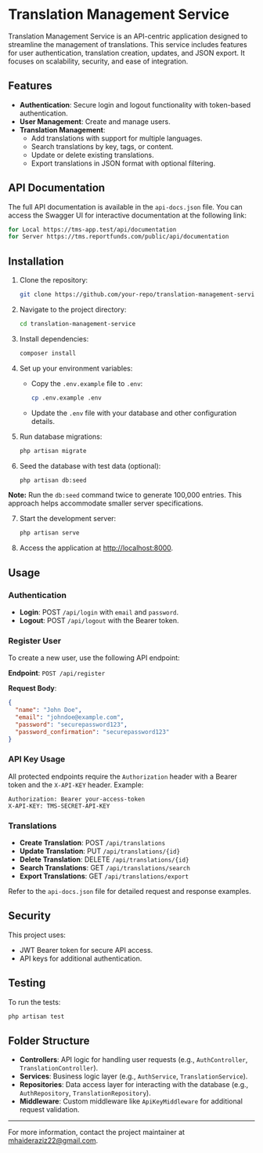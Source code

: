 # Translation Management Service

Translation Management Service is an API-centric application designed to streamline the management of translations. This service includes features for user authentication, translation creation, updates, and JSON export. It focuses on scalability, security, and ease of integration.

## Features

- **Authentication**: Secure login and logout functionality with token-based authentication.
- **User Management**: Create and manage users.
- **Translation Management**:
    - Add translations with support for multiple languages.
    - Search translations by key, tags, or content.
    - Update or delete existing translations.
    - Export translations in JSON format with optional filtering.

## API Documentation

The full API documentation is available in the `api-docs.json` file. You can access the Swagger UI for interactive documentation at the following link:
   ```bash
   for Local https://tms-app.test/api/documentation
   for Server https://tms.reportfunds.com/public/api/documentation
   ```

## Installation

1. Clone the repository:

   ```bash
   git clone https://github.com/your-repo/translation-management-service.git
   ```

2. Navigate to the project directory:

   ```bash
   cd translation-management-service
   ```

3. Install dependencies:

   ```bash
   composer install
   ```

4. Set up your environment variables:

    - Copy the `.env.example` file to `.env`:

      ```bash
      cp .env.example .env
      ```

    - Update the `.env` file with your database and other configuration details.

5. Run database migrations:

   ```bash
   php artisan migrate
   ```

6. Seed the database with test data (optional):

   ```bash
   php artisan db:seed
   ```
**Note:** Run the `db:seed` command twice to generate 100,000 entries. This approach helps accommodate smaller server specifications.

7. Start the development server:

   ```bash
   php artisan serve
   ```

8. Access the application at [http://localhost:8000](http://localhost:8000).

## Usage

### Authentication

- **Login**: POST `/api/login` with `email` and `password`.
- **Logout**: POST `/api/logout` with the Bearer token.
### Register User

To create a new user, use the following API endpoint:

**Endpoint**: `POST /api/register`

**Request Body**:

```json
{
  "name": "John Doe",
  "email": "johndoe@example.com",
  "password": "securepassword123",
  "password_confirmation": "securepassword123"
}
```

### API Key Usage

All protected endpoints require the `Authorization` header with a Bearer token and the `X-API-KEY` header.
Example:

```http
Authorization: Bearer your-access-token
X-API-KEY: TMS-SECRET-API-KEY
```

### Translations

- **Create Translation**: POST `/api/translations`
- **Update Translation**: PUT `/api/translations/{id}`
- **Delete Translation**: DELETE `/api/translations/{id}`
- **Search Translations**: GET `/api/translations/search`
- **Export Translations**: GET `/api/translations/export`

Refer to the `api-docs.json` file for detailed request and response examples.

## Security

This project uses:
- JWT Bearer token for secure API access.
- API keys for additional authentication.

## Testing

To run the tests:

```bash
php artisan test
```

## Folder Structure

- **Controllers**: API logic for handling user requests (e.g., `AuthController`, `TranslationController`).
- **Services**: Business logic layer (e.g., `AuthService`, `TranslationService`).
- **Repositories**: Data access layer for interacting with the database (e.g., `AuthRepository`, `TranslationRepository`).
- **Middleware**: Custom middleware like `ApiKeyMiddleware` for additional request validation.


---

For more information, contact the project maintainer at [mhaideraziz22@gmail.com](mailto:mhaideraziz22@gmail.com).
